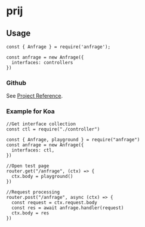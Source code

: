# prij

## Usage

```shell
const { Anfrage } = require('anfrage');

const anfrage = new Anfrage({
  interfaces: controllers
})
```

### Github

See [Project Reference](https://github.com/sniqa/anfrage).

### Example for Koa

```shell
//Get interface collection
const ctl = require("./controller")

const { Anfrage, playground } = require("anfrage")
const anfrage = new Anfrage({
  interfaces: ctl,
})

//Open test page
router.get("/anfrage", (ctx) => {
  ctx.body = playground()
})

//Request processing
router.post("/anfrage", async (ctx) => {
  const request = ctx.request.body
  const res = await anfrage.handler(request)
  ctx.body = res
})

```
